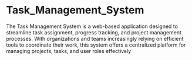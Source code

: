 # Task_Management_System
The Task Management System is a web-based application designed to streamline task  assignment, progress tracking, and project management processes. With organizations and teams  increasingly relying on efficient tools to coordinate their work, this system offers a centralized  platform for managing projects, tasks, and user roles effectively
